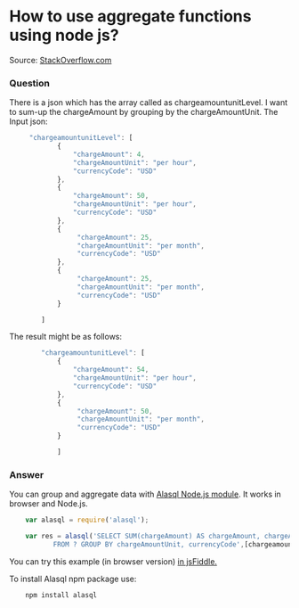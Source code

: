# How to use aggregate functions using node js?

Source: [StackOverflow.com](http://stackoverflow.com/questions/18299018/how-to-use-aggregate-functions-using-node-js/27656966#27656966)

### Question

There is a json which has the array called as chargeamountunitLevel. I want to sum-up the chargeAmount by grouping by the chargeAmountUnit. The Input json: 

```js
     "chargeamountunitLevel": [
            {
                "chargeAmount": 4,
                "chargeAmountUnit": "per hour",
                "currencyCode": "USD"
            },
            {
                "chargeAmount": 50,
                "chargeAmountUnit": "per hour",
                "currencyCode": "USD"
            },
            {
                 "chargeAmount": 25,
                 "chargeAmountUnit": "per month",
                 "currencyCode": "USD"
            },
            {
                 "chargeAmount": 25,
                 "chargeAmountUnit": "per month",
                 "currencyCode": "USD"
            }

        ]
```
The result might be as follows:
```js
        "chargeamountunitLevel": [
            {
                "chargeAmount": 54,
                "chargeAmountUnit": "per hour",
                "currencyCode": "USD"
            },
            {
                 "chargeAmount": 50,
                 "chargeAmountUnit": "per month",
                 "currencyCode": "USD"
            }

            ]
```

### Answer

You can group and aggregate data with [Alasql Node.js module](https://www.npmjs.com/package/alasql). It works in browser and Node.js.
```js
    var alasql = require('alasql');

    var res = alasql('SELECT SUM(chargeAmount) AS chargeAmount, chargeAmountUnit, currencyCode \
           FROM ? GROUP BY chargeAmountUnit, currencyCode',[chargeamountunitLevel ]);
```
You can try this example (in browser version) [in jsFiddle.](http://jsfiddle.net/agershun/jkxvc615/1/)

To install Alasql npm package use:
```
    npm install alasql
```
